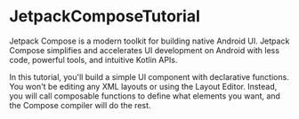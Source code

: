 # JetpackComposeTutorial
Jetpack Compose is a modern toolkit for building native Android UI. Jetpack Compose simplifies and accelerates UI development on Android with less code, powerful tools, and intuitive Kotlin APIs.

In this tutorial, you'll build a simple UI component with declarative functions. 
You won't be editing any XML layouts or using the Layout Editor. 
Instead, you will call composable functions to define what elements you want, and the Compose compiler will do the rest.
